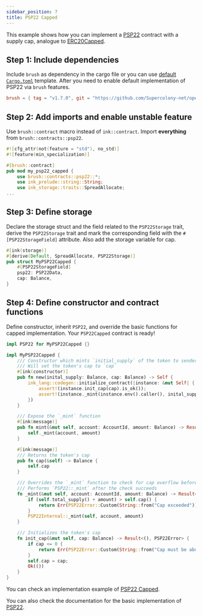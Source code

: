 ```yaml
---
sidebar_position: 7
title: PSP22 Capped
---
```


This example shows how you can implement a [PSP22](https://github.com/Supercolony-net/openbrush-contracts/tree/main/contracts/token/psp22) contract with a supply cap, analogue to [ERC20Capped](https://github.com/OpenZeppelin/openzeppelin-contracts/blob/master/contracts/token/ERC20/extensions/ERC20Capped.sol).

## Step 1: Include dependencies

Include `brush` as dependency in the cargo file or you can use [default `Cargo.toml`](../../overview#the-default-toml-of-your-project-with-openbrush) template.
After you need to enable default implementation of PSP22 via `brush` features.

```toml
brush = { tag = "v1.7.0", git = "https://github.com/Supercolony-net/openbrush-contracts", default-features = false, features = ["psp22"] }
```

## Step 2: Add imports and enable unstable feature

Use `brush::contract` macro instead of `ink::contract`. Import **everything** from `brush::contracts::psp22`.

```rust
#![cfg_attr(not(feature = "std"), no_std)]
#![feature(min_specialization)]

#[brush::contract]
pub mod my_psp22_capped {
    use brush::contracts::psp22::*;
    use ink_prelude::string::String;
    use ink_storage::traits::SpreadAllocate;
...
```

## Step 3: Define storage

Declare the storage struct and the field related to the `PSP22Storage` trait, derive the `PSP22Storage` trait and mark the corresponding field with the `#[PSP22StorageField]` attribute. Also add the storage variable for cap.

```rust
#[ink(storage)]
#[derive(Default, SpreadAllocate, PSP22Storage)]
pub struct MyPSP22Capped {
    #[PSP22StorageField]
    psp22: PSP22Data,
    cap: Balance,
}
```

## Step 4: Define constructor and contract functions

Define constructor, inherit `PSP22`, and override the basic functions for capped implementation. Your `PSP22Capped` contract is ready!

```rust
impl PSP22 for MyPSP22Capped {}

impl MyPSP22Capped {
    /// Constructor which mints `initial_supply` of the token to sender
    /// Will set the token's cap to `cap`
    #[ink(constructor)]
    pub fn new(inital_supply: Balance, cap: Balance) -> Self {
        ink_lang::codegen::initialize_contract(|instance: &mut Self| {
            assert!(instance.init_cap(cap).is_ok());
            assert!(instance._mint(instance.env().caller(), inital_supply).is_ok());
        })
    }

    /// Expose the `_mint` function
    #[ink(message)]
    pub fn mint(&mut self, account: AccountId, amount: Balance) -> Result<(), PSP22Error> {
        self._mint(account, amount)
    }

    #[ink(message)]
    /// Returns the token's cap
    pub fn cap(&self) -> Balance {
        self.cap
    }

    /// Overrides the `_mint` function to check for cap overflow before minting tokens
    /// Performs `PSP22::_mint` after the check succeeds
    fn _mint(&mut self, account: AccountId, amount: Balance) -> Result<(), PSP22Error> {
        if (self.total_supply() + amount) > self.cap() {
            return Err(PSP22Error::Custom(String::from("Cap exceeded")))
        }
        PSP22Internal::_mint(self, account, amount)
    }

    /// Initializes the token's cap
    fn init_cap(&mut self, cap: Balance) -> Result<(), PSP22Error> {
        if cap <= 0 {
            return Err(PSP22Error::Custom(String::from("Cap must be above 0")))
        }
        self.cap = cap;
        Ok(())
    }
}
```

You can check an implementation example of [PSP22 Capped](https://github.com/Supercolony-net/openbrush-contracts/tree/main/examples/psp22_extensions/capped).

You can also check the documentation for the basic implementation of [PSP22](../psp22.md).
